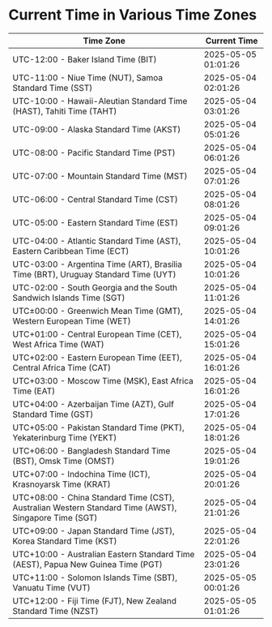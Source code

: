 # Current Time in Various Time Zones

| Time Zone | Current Time |
|-----------|--------------|
| UTC-12:00 - Baker Island Time (BIT) | 2025-05-05 01:01:26 |
| UTC-11:00 - Niue Time (NUT), Samoa Standard Time (SST) | 2025-05-04 02:01:26 |
| UTC-10:00 - Hawaii-Aleutian Standard Time (HAST), Tahiti Time (TAHT) | 2025-05-04 03:01:26 |
| UTC-09:00 - Alaska Standard Time (AKST) | 2025-05-04 05:01:26 |
| UTC-08:00 - Pacific Standard Time (PST) | 2025-05-04 06:01:26 |
| UTC-07:00 - Mountain Standard Time (MST) | 2025-05-04 07:01:26 |
| UTC-06:00 - Central Standard Time (CST) | 2025-05-04 08:01:26 |
| UTC-05:00 - Eastern Standard Time (EST) | 2025-05-04 09:01:26 |
| UTC-04:00 - Atlantic Standard Time (AST), Eastern Caribbean Time (ECT) | 2025-05-04 10:01:26 |
| UTC-03:00 - Argentina Time (ART), Brasília Time (BRT), Uruguay Standard Time (UYT) | 2025-05-04 10:01:26 |
| UTC-02:00 - South Georgia and the South Sandwich Islands Time (SGT) | 2025-05-04 11:01:26 |
| UTC±00:00 - Greenwich Mean Time (GMT), Western European Time (WET) | 2025-05-04 14:01:26 |
| UTC+01:00 - Central European Time (CET), West Africa Time (WAT) | 2025-05-04 15:01:26 |
| UTC+02:00 - Eastern European Time (EET), Central Africa Time (CAT) | 2025-05-04 16:01:26 |
| UTC+03:00 - Moscow Time (MSK), East Africa Time (EAT) | 2025-05-04 16:01:26 |
| UTC+04:00 - Azerbaijan Time (AZT), Gulf Standard Time (GST) | 2025-05-04 17:01:26 |
| UTC+05:00 - Pakistan Standard Time (PKT), Yekaterinburg Time (YEKT) | 2025-05-04 18:01:26 |
| UTC+06:00 - Bangladesh Standard Time (BST), Omsk Time (OMST) | 2025-05-04 19:01:26 |
| UTC+07:00 - Indochina Time (ICT), Krasnoyarsk Time (KRAT) | 2025-05-04 20:01:26 |
| UTC+08:00 - China Standard Time (CST), Australian Western Standard Time (AWST), Singapore Time (SGT) | 2025-05-04 21:01:26 |
| UTC+09:00 - Japan Standard Time (JST), Korea Standard Time (KST) | 2025-05-04 22:01:26 |
| UTC+10:00 - Australian Eastern Standard Time (AEST), Papua New Guinea Time (PGT) | 2025-05-04 23:01:26 |
| UTC+11:00 - Solomon Islands Time (SBT), Vanuatu Time (VUT) | 2025-05-05 00:01:26 |
| UTC+12:00 - Fiji Time (FJT), New Zealand Standard Time (NZST) | 2025-05-05 01:01:26 |
